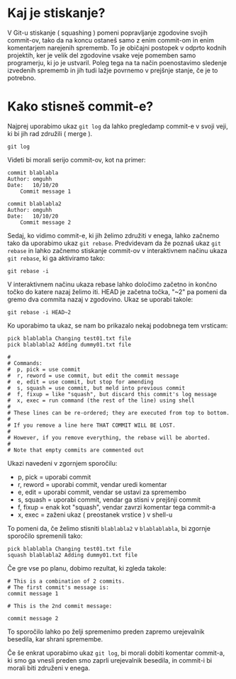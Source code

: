 # Kaj je stiskanje?

V Git-u stiskanje ( squashing ) pomeni popravljanje zgodovine svojih commit-ov, tako da na koncu ostaneš samo z enim commit-om in enim komentarjem narejenih sprememb.
To je običajni postopek v odprto kodnih projektih, ker je velik del zgodovine vsake veje pomemben samo programerju, ki jo je ustvaril. Poleg tega na ta način poenostavimo sledenje izvedenih sprememb in jih tudi lažje povrnemo v prejšnje stanje, če je to potrebno.

# Kako stisneš commit-e?

Najprej uporabimo ukaz `git log` da lahko pregledamp commit-e v svoji veji, ki bi jih rad združili ( merge ).

```
git log
```

Videti bi morali serijo commit-ov, kot na primer:

```
commit blablabla
Author: omguhh
Date:   10/10/20
    Commit message 1

commit blablabla2
Author: omguhh
Date:   10/10/20
    Commit message 2
```

Sedaj, ko vidimo commit-e, ki jih želimo združiti v enega, lahko začnemo tako da uporabimo ukaz ```git rebase```. Predvidevam da že poznaš ukaz ```git rebase``` in lahko začnemo stiskanje commit-ov v interaktivnem načinu ukaza `git rebase`, ki ga aktiviramo tako:

```
git rebase -i
```
V interaktivnem načinu ukaza rebase lahko določimo začetno in končno točko do katere nazaj želimo iti. HEAD je začetna točka, "~2" pa pomeni da gremo dva commita nazaj v zgodovino. Ukaz se uporabi takole:

```
git rebase -i HEAD~2
```

Ko uporabimo ta ukaz, se nam bo prikazalo nekaj podobnega tem vrsticam:

```
pick blablabla Changing test01.txt file
pick blablabla2 Adding dummy01.txt file

#
# Commands:
#  p, pick = use commit
#  r, reword = use commit, but edit the commit message
#  e, edit = use commit, but stop for amending
#  s, squash = use commit, but meld into previous commit
#  f, fixup = like "squash", but discard this commit's log message
#  x, exec = run command (the rest of the line) using shell
#
# These lines can be re-ordered; they are executed from top to bottom.
#
# If you remove a line here THAT COMMIT WILL BE LOST.
#
# However, if you remove everything, the rebase will be aborted.
#
# Note that empty commits are commented out
```

Ukazi navedeni v zgornjem sporočilu:
- p, pick = uporabi commit
- r, reword = uporabi commit, vendar uredi komentar
- e, edit = uporabi commit, vendar se ustavi za spremembo
- s, squash = uporabi commit, vendar ga stisni v prejšnji commit
- f, fixup = enak kot "squash", vendar zavrzi komentar tega commit-a
- x, exec = zaženi ukaz ( preostanek vrstice ) v shell-u

To pomeni da, če želimo stisniti ```blablabla2``` v ```blablablabla```, bi zgornje sporočilo spremenili tako:

```
pick blablabla Changing test01.txt file
squash blablabla2 Adding dummy01.txt file

```

Če gre vse po planu, dobimo rezultat, ki zgleda takole:

```
# This is a combination of 2 commits.
# The first commit's message is:
commit message 1

# This is the 2nd commit message:

commit message 2
```

To sporočilo lahko po želji spremenimo preden zapremo urejevalnik besedila, kar shrani spremembe.

Če še enkrat uporabimo ukaz `git log`, bi morali dobiti komentar commit-a, ki smo ga vnesli preden smo zaprli urejevalnik besedila, in commit-i bi morali biti združeni v enega.
